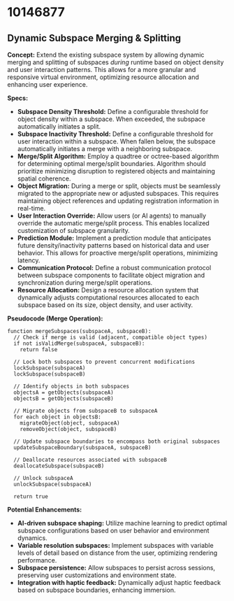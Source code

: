 # 10146877

## Dynamic Subspace Merging & Splitting

**Concept:** Extend the existing subspace system by allowing dynamic merging and splitting of subspaces *during* runtime based on object density and user interaction patterns. This allows for a more granular and responsive virtual environment, optimizing resource allocation and enhancing user experience.

**Specs:**

*   **Subspace Density Threshold:** Define a configurable threshold for object density within a subspace. When exceeded, the subspace automatically initiates a split.
*   **Subspace Inactivity Threshold:** Define a configurable threshold for user interaction within a subspace.  When fallen below, the subspace automatically initiates a merge with a neighboring subspace.
*   **Merge/Split Algorithm:** Employ a quadtree or octree-based algorithm for determining optimal merge/split boundaries.  Algorithm should prioritize minimizing disruption to registered objects and maintaining spatial coherence.
*   **Object Migration:**  During a merge or split, objects must be seamlessly migrated to the appropriate new or adjusted subspaces. This requires maintaining object references and updating registration information in real-time.
*   **User Interaction Override:** Allow users (or AI agents) to manually override the automatic merge/split process. This enables localized customization of subspace granularity.
*   **Prediction Module:** Implement a prediction module that anticipates future density/inactivity patterns based on historical data and user behavior. This allows for proactive merge/split operations, minimizing latency.
*   **Communication Protocol:**  Define a robust communication protocol between subspace components to facilitate object migration and synchronization during merge/split operations.
*   **Resource Allocation:** Design a resource allocation system that dynamically adjusts computational resources allocated to each subspace based on its size, object density, and user activity.

**Pseudocode (Merge Operation):**

```
function mergeSubspaces(subspaceA, subspaceB):
  // Check if merge is valid (adjacent, compatible object types)
  if not isValidMerge(subspaceA, subspaceB):
    return false

  // Lock both subspaces to prevent concurrent modifications
  lockSubspace(subspaceA)
  lockSubspace(subspaceB)

  // Identify objects in both subspaces
  objectsA = getObjects(subspaceA)
  objectsB = getObjects(subspaceB)

  // Migrate objects from subspaceB to subspaceA
  for each object in objectsB:
    migrateObject(object, subspaceA)
    removeObject(object, subspaceB)

  // Update subspace boundaries to encompass both original subspaces
  updateSubspaceBoundary(subspaceA, subspaceB)

  // Deallocate resources associated with subspaceB
  deallocateSubspace(subspaceB)

  // Unlock subspaceA
  unlockSubspace(subspaceA)

  return true
```

**Potential Enhancements:**

*   **AI-driven subspace shaping:** Utilize machine learning to predict optimal subspace configurations based on user behavior and environment dynamics.
*   **Variable resolution subspaces:** Implement subspaces with variable levels of detail based on distance from the user, optimizing rendering performance.
*   **Subspace persistence:** Allow subspaces to persist across sessions, preserving user customizations and environment state.
*   **Integration with haptic feedback:** Dynamically adjust haptic feedback based on subspace boundaries, enhancing immersion.